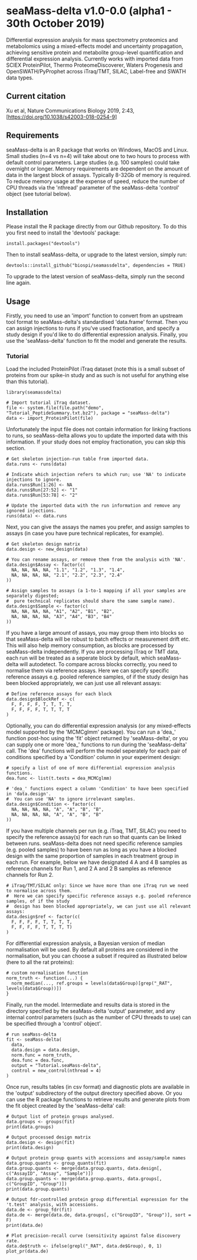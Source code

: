 # seaMass-delta v1.0-0.0 (alpha1 - 30th October 2019)
Differential expression analysis for mass spectrometry proteomics and metabolomics using a mixed-effects model and uncertainty propagation, achieving sensitive protein and metabolite group-level quantification and differential expression analysis. Currently works with imported data from SCIEX ProteinPilot, Thermo ProteomeDiscoverer, Waters Progenesis and OpenSWATH/PyProphet across iTraq/TMT, SILAC, Label-free and SWATH data types.

## Current citation
Xu et al, Nature Communications Biology 2019, 2:43, [https://doi.org/10.1038/s42003-018-0254-9]

## Requirements

seaMass-delta is an R package that works on Windows, MacOS and Linux. Small studies (n=4 vs n=4) will take about one to two hours to process with default control parameters. Large studies (e.g. 100 samples) could take overnight or longer. Memory requirements are dependent on the amount of data in the largest block of assays. Typically 8-32Gb of memory is required. To reduce memory usage at the expense of speed, reduce the number of CPU threads via the 'nthread' parameter of the seaMass-delta 'control' object (see tutorial below).

## Installation

Please install the R package directly from our Github repository. To do this you first need to install the 'devtools' package: 

```
install.packages("devtools")
```

Then to install seaMass-delta, or upgrade to the latest version, simply run:

```
devtools::install_github("biospi/seamassdelta", dependencies = TRUE)
```

To upgrade to the latest version of seaMass-delta, simply run the second line again.

## Usage

Firstly, you need to use an 'import' function to convert from an upstream tool format to seaMass-delta's standardised 'data.frame' format. Then you can assign injections to runs if you've used fractionation, and specify a study design if you'd like to do differential expression analysis. Finally, you use the 'seaMass-delta' function to fit the model and generate the results.

### Tutorial

Load the included ProteinPilot iTraq dataset (note this is a small subset of proteins from our spike-in study and as such is not useful for anything else than this tutorial).

```
library(seamassdelta)

# Import tutorial iTraq dataset.
file <- system.file(file.path("demo", "Tutorial_PeptideSummary.txt.bz2"), package = "seaMass-delta")
data <- import_ProteinPilot(file)
```

Unfortunately the input file does not contain information for linking fractions to runs, so seaMass-delta allows you to update the imported data with this information. If your study does not employ fractionation, you can skip this section.

```
# Get skeleton injection-run table from imported data.
data.runs <- runs(data)

# Indicate which injection refers to which run; use 'NA' to indicate injections to ignore.
data.runs$Run[1:26] <- NA
data.runs$Run[27:52] <- "1"
data.runs$Run[53:78] <- "2"

# Update the imported data with the run information and remove any ignored injections.
runs(data) <- data.runs
```

Next, you can give the assays the names you prefer, and assign samples to assays (in case you have pure technical replicates, for example).

```
# Get skeleton design matrix
data.design <- new_design(data)

# You can rename assays, or remove them from the analysis with 'NA'.
data.design$Assay <- factor(c(
  NA, NA, NA, NA, "1.1", "1.2", "1.3", "1.4",
  NA, NA, NA, NA, "2.1", "2.2", "2.3", "2.4"
))

# Assign samples to assays (a 1-to-1 mapping if all your samples are separately digested;
#  pure technical replicates should share the same sample name).
data.design$Sample <- factor(c(
  NA, NA, NA, NA, "A1", "A2", "B1", "B2",
  NA, NA, NA, NA, "A3", "A4", "B3", "B4"
))
```

If you have a large amount of assays, you may group them into blocks so that seaMass-delta will be robust to batch effects or measurement drift etc. This will also help memory consumption, as blocks are processed by seaMass-delta independently. If you are processing iTraq or TMT data, each run will be treated as a seperate block by default, which seaMass-delta will autodetect. To compare across blocks correctly, you need to normalise them via reference assays. Here we can specify specific reference assays e.g. pooled reference samples, of if the study design has been blocked appropriately, we can just use all relevant assays:

```
# Define reference assays for each block
data.design$BlockRef <- c(
  F, F, F, F, T, T, T, T,
  F, F, F, F, T, T, T, T
)
```

Optionally, you can do differential expression analysis (or any mixed-effects model supported by the 'MCMCglmm' package). You can run a 'dea_' function post-hoc using the 'fit' object returned by 'seaMass-delta', or you can supply one or more 'dea_' functions to run during the 'seaMass-delta' call. The 'dea' functions will perform the model seperately for each pair of conditions specified by a 'Condition' column in your experiment design:

```
# specify a list of one of more differential expression analysis functions.
dea.func <- list(t.tests = dea_MCMCglmm)

# 'dea_' functions expect a column 'Condition' to have been specified in 'data.design'.
#  You can use 'NA' to ignore irrelevant samples.
data.design$Condition <- factor(c(
  NA, NA, NA, NA, "A", "A", "B", "B",
  NA, NA, NA, NA, "A", "A", "B", "B"
))
```

If you have multiple channels per run (e.g. iTraq, TMT, SILAC) you need to specify the reference assay(s) for each run so that quants can be linked between runs. seaMass-delta does not need specific reference samples (e.g. pooled samples) to have been run as long as you have a blocked design with the same proportion of samples in each treatment group in each run. For example, below we have designated 4 A and 4 B samples as reference channels for Run 1, and 2 A and 2 B samples as reference channels for Run 2.

```
# iTraq/TMT/SILAC only: Since we have more than one iTraq run we need to normalise across them.
#  Here we can specify specific reference assays e.g. pooled reference samples, of if the study
#  design has been blocked appropriately, we can just use all relevant assays:
data.design$ref <- factor(c(
  F, F, F, F, T, T, T, T,
  F, F, F, F, T, T, T, T)
)
```

For differential expression analysis, a Bayesian version of median normalisation will be used. By default all proteins are considered in the normalisation, but you can choose a subset if required as illustrated below (here to all the rat proteins):

```
# custom normalisation function
norm_truth <- function(...) {
  norm_median(..., ref.groups = levels(data$Group)[grep("_RAT", levels(data$Group))])
}
```

Finally, run the model. Intermediate and results data is stored in the directory specified by the seaMass-delta 'output' parameter, and any internal control parameters (such as the number of CPU threads to use) can be specified through a 'control' object'. 

```
# run seaMass-delta
fit <- seaMass-delta(
  data,
  data.design = data.design,
  norm.func = norm_truth,
  dea.func = dea.func,
  output = "Tutorial.seaMass-delta",
  control = new_control(nthread = 4)
)
```

Once run, results tables (in csv format) and diagnostic plots are available in the 'output' subdirectory of the output directory specified above. Or you can use the R package functions to retrieve results and generate plots from the fit object created by the 'seaMass-delta' call:

```
# Output list of protein groups analysed.
data.groups <- groups(fit)
print(data.groups)

# Output processed design matrix
data.design <- design(fit)
print(data.design)

# Output protein group quants with accessions and assay/sample names
data.group.quants <- group_quants(fit)
data.group.quants <- merge(data.group.quants, data.design[, c("AssayID", "Assay", "Sample")])
data.group.quants <- merge(data.group.quants, data.groups[, c("GroupID", "Group")])
print(data.group.quants)

# Output fdr-controlled protein group differential expression for the 't.test' analysis, with accessions.
data.de <- group_fdr(fit)
data.de <- merge(data.de, data.groups[, c("GroupID", "Group")], sort = F)
print(data.de)

# Plot precision-recall curve (sensitivity against false discovery rate.
data.de$truth <- ifelse(grepl("_RAT", data.de$Group), 0, 1)
plot_pr(data.de)
```
